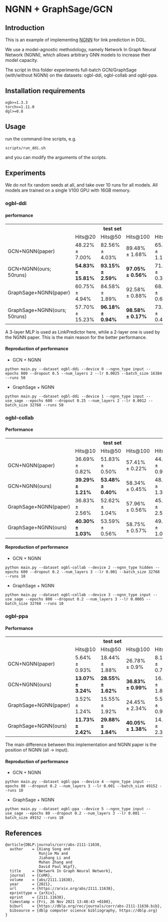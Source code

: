 # NGNN + GraphSage/GCN

## Introduction

This is an example of implementing [NGNN](https://arxiv.org/abs/2111.11638) for link prediction in DGL.

We use a model-agnostic methodology, namely Network In Graph Neural Network (NGNN), which allows arbitrary GNN models to increase their model capacity.

The script in this folder experiments full-batch GCN/GraphSage (with/without NGNN) on the datasets: ogbl-ddi, ogbl-collab and ogbl-ppa.

## Installation requirements
```
ogb>=1.3.3
torch>=1.11.0
dgl>=0.8
```

## Usage

run the command-line scripts, e.g.
```{.bash}
scripts/run_ddi.sh
```
and you can modify the arguments of the scripts.

## Experiments

We do not fix random seeds at all, and take over 10 runs for all models. All models are trained on a single V100 GPU with 16GB memory.

### ogbl-ddi

#### performance

<table>
   <tr>
      <th></th>
      <th colspan=3 style="text-align: center;">test set</th>
      <th colspan=3 style="text-align: center;">validation set</th>
      <th>#parameters</th>
   </tr>
   <tr>
      <td></td>
      <td>Hits@20</td>
      <td>Hits@50</td>
      <td>Hits@100</td>
      <td>Hits@20</td>
      <td>Hits@50</td>
      <td>Hits@100</td>
      <td></td>
   </tr>
   <tr>
      <td>GCN+NGNN(paper)</td>
      <td>48.22% ± 7.00%</td>
      <td>82.56% ± 4.03%</td>
      <td>89.48% ± 1.68%</td>
      <td>65.95% ± 1.16%</td>
      <td>70.24% ± 0.50%</td>
      <td>72.54% ± 0.62%</td>
      <td rowspan=2>1,487,361</td>
   </tr>
   <tr>
      <td>GCN+NGNN(ours; 50runs)</td>
      <td><b>54.83% ± 15.81%</b></td>
      <td><b>93.15% ± 2.59%</b></td>
      <td><b>97.05% ± 0.56%</b></td>
      <td>71.21% ± 0.38%</td>
      <td>73.55% ± 0.25%</td>
      <td>76.24% ± 1.33%</td>
   </tr>
   <tr>
      <td>GraphSage+NGNN(paper)</td>
      <td>60.75% ± 4.94%</td>
      <td>84.58% ± 1.89%</td>
      <td>92.58% ± 0.88%</td>
      <td>68.05% ± 0.68%</td>
      <td>71.14% ± 0.33%</td>
      <td>72.77% ± 0.09%</td>
      <td rowspan=2>1,618,433</td>
   </tr>
   <tr>
      <td>GraphSage+NGNN(ours; 50runs)</td>
      <td>57.70% ± 15.23%</td>
      <td><b>96.18% ± 0.94%</b></td>
      <td><b>98.58% ± 0.17%</b></td>
      <td>73.23% ± 0.40%</td>
      <td>87.20% ± 5.29%</td>
      <td>98.71% ± 0.22%</td>
   </tr>
</table>

A 3-layer MLP is used as LinkPredictor here, while a 2-layer one is used by the NGNN paper. This is the main reason for the better performance.

#### Reproduction of performance

- GCN + NGNN
```{.bash}
python main.py --dataset ogbl-ddi --device 0 --ngnn_type input --epochs 800 --dropout 0.5 --num_layers 2 --lr 0.0025 --batch_size 16384 --runs 50
```

- GraphSage + NGNN
```{.bash}
python main.py --dataset ogbl-ddi --device 1 --ngnn_type input --use_sage --epochs 600 --dropout 0.25 --num_layers 2 --lr 0.0012 --batch_size 32768 --runs 50
```

### ogbl-collab

#### Performance

<table>
   <tr>
      <th></th>
      <th colspan=3 style="text-align: center;">test set</th>
      <th colspan=3 style="text-align: center;">validation set</th>
      <th>#parameters</th>
   </tr>
   <tr>
      <td></td>
      <td>Hits@10</td>
      <td>Hits@50</td>
      <td>Hits@100</td>
      <td>Hits@10</td>
      <td>Hits@50</td>
      <td>Hits@100</td>
      <td></td>
   </tr>
   <tr>
      <td>GCN+NGNN(paper)</td>
      <td>36.69% ± 0.82%</td>
      <td>51.83% ± 0.50%</td>
      <td>57.41% ± 0.22%</td>
      <td>44.97% ± 0.97%</td>
      <td>60.84% ± 0.63%</td>
      <td>66.09% ± 0.30%</td>
      <td rowspan=2>428,033</td>
   </tr>
   <tr>
      <td>GCN+NGNN(ours)</td>
      <td><b>39.29% ± 1.21%</b></td>
      <td><b>53.48% ± 0.40%</b></td>
      <td>58.34% ± 0.45%</td>
      <td>48.28% ± 1.39%</td>
      <td>62.73% ± 0.40%</td>
      <td>67.13% ± 0.39%</td>
   </tr>
   <tr>
      <td>GraphSage+NGNN(paper)</td>
      <td>36.83% ± 2.56%</td>
      <td>52.62% ± 1.04%</td>
      <td>57.96% ± 0.56%</td>
      <td>45.62% ± 2.56%</td>
      <td>61.34% ± 1.05%</td>
      <td>66.26% ± 0.44%</td>
      <td rowspan=2>591,873</td>
   </tr>
   <tr>
      <td>GraphSage+NGNN(ours)</td>
      <td><b>40.30% ± 1.03%</b></td>
      <td>53.59% ± 0.56%</td>
      <td>58.75% ± 0.57%</td>
      <td>49.85% ± 1.07%</td>
      <td>62.81% ± 0.46%</td>
      <td>67.33% ± 0.38%</td>
   </tr>
</table>

#### Reproduction of performance

- GCN + NGNN
```{.bash}
python main.py --dataset ogbl-collab --device 2 --ngnn_type hidden --epochs 600 --dropout 0.2 --num_layers 3 --lr 0.001 --batch_size 32768 --runs 10
```

- GraphSage + NGNN
```{.bash}
python main.py --dataset ogbl-collab --device 3 --ngnn_type input --use_sage --epochs 800 --dropout 0.2 --num_layers 3 --lr 0.0005 --batch_size 32768 --runs 10
```

### ogbl-ppa

#### Performance

<table>
   <tr>
      <th></th>
      <th colspan=3 style="text-align: center;">test set</th>
      <th colspan=3 style="text-align: center;">validation set</th>
      <th>#parameters</th>
   </tr>
   <tr>
      <td></td>
      <td>Hits@10</td>
      <td>Hits@50</td>
      <td>Hits@100</td>
      <td>Hits@10</td>
      <td>Hits@50</td>
      <td>Hits@100</td>
      <td></td>
   </tr>
   <tr>
      <td>GCN+NGNN(paper)</td>
      <td>5.64% ± 0.93%</td>
      <td>18.44% ± 1.88%</td>
      <td>26.78% ± 0.9%</td>
      <td>8.14% ± 0.71%</td>
      <td>19.69% ± 0.94%</td>
      <td>27.86% ± 0.81%</td>
      <td rowspan=1>673,281</td>
   </tr>
   <tr>
      <td>GCN+NGNN(ours)</td>
      <td><b>13.07% ± 3.24%</b></td>
      <td><b>28.55% ± 1.62%</b></td>
      <td><b>36.83% ± 0.99%</b></td>
      <td>16.36% ± 1.89%</td>
      <td>30.56% ± 0.72%</td>
      <td>38.34% ± 0.82%</td>
      <td>410,113</td>
   </tr>
   <tr>
      <td>GraphSage+NGNN(paper)</td>
      <td>3.52% ± 1.24%</td>
      <td>15.55% ± 1.92%</td>
      <td>24.45% ± 2.34%</td>
      <td>5.59% ± 0.93%</td>
      <td>17.21% ± 0.69%</td>
      <td>25.42% ± 0.50%</td>
      <td rowspan=1>819,201</td>
   </tr>
   <tr>
      <td>GraphSage+NGNN(ours)</td>
      <td><b>11.73% ± 2.42%</b></td>
      <td><b>29.88% ± 1.84%</b></td>
      <td><b>40.05% ± 1.38%</b></td>
      <td>14.73% ± 2.36%</td>
      <td>31.59% ± 1.72%</td>
      <td>40.58% ± 1.23%</td>
      <td>556,033</td>
   </tr>
</table>

The main difference between this implementation and NGNN paper is the position of NGNN (all -> input).

#### Reproduction of performance

- GCN + NGNN
```{.bash}
python main.py --dataset ogbl-ppa --device 4 --ngnn_type input --epochs 80 --dropout 0.2 --num_layers 3 --lr 0.001 --batch_size 49152 --runs 10
```

- GraphSage + NGNN
```{.bash}
python main.py --dataset ogbl-ppa --device 5 --ngnn_type input --use_sage --epochs 80 --dropout 0.2 --num_layers 3 --lr 0.001 --batch_size 49152 --runs 10
```

## References

```{.tex}
@article{DBLP:journals/corr/abs-2111-11638,
  author    = {Xiang Song and
               Runjie Ma and
               Jiahang Li and
               Muhan Zhang and
               David Paul Wipf},
  title     = {Network In Graph Neural Network},
  journal   = {CoRR},
  volume    = {abs/2111.11638},
  year      = {2021},
  url       = {https://arxiv.org/abs/2111.11638},
  eprinttype = {arXiv},
  eprint    = {2111.11638},
  timestamp = {Fri, 26 Nov 2021 13:48:43 +0100},
  biburl    = {https://dblp.org/rec/journals/corr/abs-2111-11638.bib},
  bibsource = {dblp computer science bibliography, https://dblp.org}
}
```

